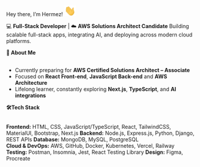 Hey there, I’m Hermez! <img src="https://raw.githubusercontent.com/ABSphreak/ABSphreak/master/gifs/Hi.gif" width="30px">

💻 **Full-Stack Developer** | ☁️ **AWS Solutions Architect Candidate** 
Building scalable full-stack apps, integrating AI, and deploying across modern cloud platforms.

**🚀 About Me**
##
- Currently preparing for **AWS Certified Solutions Architect – Associate**  
- Focused on **React Front-end**, **JavaScript Back-end** and **AWS Architecture**
- Lifelong learner, constantly exploring **Next.js**, **TypeScript**, and **AI integrations**

 **🛠Tech Stack**
##
**Frontend:** HTML, CSS, JavaScript/TypeScript, React, TailwindCSS, MaterialUI, Bootstrap, Next.js 
**Backend:** Node.js, Express.js, Python, Django, REST APIs
**Database:** MongoDB, MySQL, PostgreSQL  
**Cloud & DevOps:** AWS, GitHub, Docker, Kubernetes, Vercel, Railway  
**Testing:** Postman, Insomnia, Jest, React Testing Library
**Design:** Figma, Procreate 
